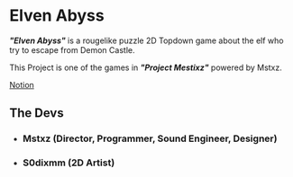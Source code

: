 ﻿# Elven Abyss

***"Elven Abyss"*** is a rougelike puzzle 2D Topdown game about the elf who try to escape from Demon Castle.

This Project is one of the games in ***"Project Mestixz"*** powered by Mstxz.

[Notion](https://www.notion.so/Elven-Abyss-dc6c3ca32547471d8145ef02a2facf59?pvs=4)

## The Devs

- ### Mstxz (Director, Programmer, Sound Engineer, Designer)
- ### S0dixmm (2D Artist)
